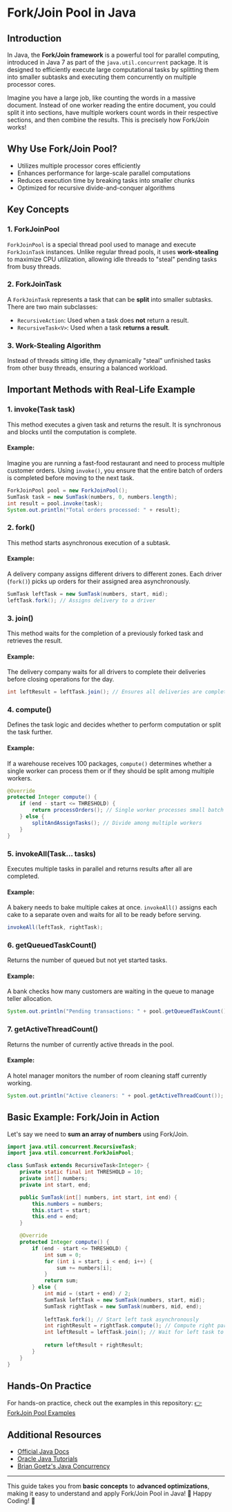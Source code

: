 # Fork/Join Pool in Java

## Introduction

In Java, the **Fork/Join framework** is a powerful tool for parallel computing, introduced in Java 7 as part of the `java.util.concurrent` package. It is designed to efficiently execute large computational tasks by splitting them into smaller subtasks and executing them concurrently on multiple processor cores.

Imagine you have a large job, like counting the words in a massive document. Instead of one worker reading the entire document, you could split it into sections, have multiple workers count words in their respective sections, and then combine the results. This is precisely how Fork/Join works!

## Why Use Fork/Join Pool?
- Utilizes multiple processor cores efficiently
- Enhances performance for large-scale parallel computations
- Reduces execution time by breaking tasks into smaller chunks
- Optimized for recursive divide-and-conquer algorithms

## Key Concepts

### 1. **ForkJoinPool**
`ForkJoinPool` is a special thread pool used to manage and execute `ForkJoinTask` instances. Unlike regular thread pools, it uses **work-stealing** to maximize CPU utilization, allowing idle threads to "steal" pending tasks from busy threads.

### 2. **ForkJoinTask**
A `ForkJoinTask` represents a task that can be **split** into smaller subtasks. There are two main subclasses:
- `RecursiveAction`: Used when a task does **not** return a result.
- `RecursiveTask<V>`: Used when a task **returns a result**.

### 3. **Work-Stealing Algorithm**
Instead of threads sitting idle, they dynamically "steal" unfinished tasks from other busy threads, ensuring a balanced workload.

## Important Methods with Real-Life Example

### 1. **invoke(Task task)**
This method executes a given task and returns the result. It is synchronous and blocks until the computation is complete.
#### Example:
Imagine you are running a fast-food restaurant and need to process multiple customer orders. Using `invoke()`, you ensure that the entire batch of orders is completed before moving to the next task.
```java
ForkJoinPool pool = new ForkJoinPool();
SumTask task = new SumTask(numbers, 0, numbers.length);
int result = pool.invoke(task);
System.out.println("Total orders processed: " + result);
```

### 2. **fork()**
This method starts asynchronous execution of a subtask.
#### Example:
A delivery company assigns different drivers to different zones. Each driver (`fork()`) picks up orders for their assigned area asynchronously.
```java
SumTask leftTask = new SumTask(numbers, start, mid);
leftTask.fork(); // Assigns delivery to a driver
```

### 3. **join()**
This method waits for the completion of a previously forked task and retrieves the result.
#### Example:
The delivery company waits for all drivers to complete their deliveries before closing operations for the day.
```java
int leftResult = leftTask.join(); // Ensures all deliveries are completed
```

### 4. **compute()**
Defines the task logic and decides whether to perform computation or split the task further.
#### Example:
If a warehouse receives 100 packages, `compute()` determines whether a single worker can process them or if they should be split among multiple workers.
```java
@Override
protected Integer compute() {
    if (end - start <= THRESHOLD) {
        return processOrders(); // Single worker processes small batch
    } else {
        splitAndAssignTasks(); // Divide among multiple workers
    }
}
```

### 5. **invokeAll(Task... tasks)**
Executes multiple tasks in parallel and returns results after all are completed.
#### Example:
A bakery needs to bake multiple cakes at once. `invokeAll()` assigns each cake to a separate oven and waits for all to be ready before serving.
```java
invokeAll(leftTask, rightTask);
```

### 6. **getQueuedTaskCount()**
Returns the number of queued but not yet started tasks.
#### Example:
A bank checks how many customers are waiting in the queue to manage teller allocation.
```java
System.out.println("Pending transactions: " + pool.getQueuedTaskCount());
```

### 7. **getActiveThreadCount()**
Returns the number of currently active threads in the pool.
#### Example:
A hotel manager monitors the number of room cleaning staff currently working.
```java
System.out.println("Active cleaners: " + pool.getActiveThreadCount());
```

## Basic Example: Fork/Join in Action

Let's say we need to **sum an array of numbers** using Fork/Join.

```java
import java.util.concurrent.RecursiveTask;
import java.util.concurrent.ForkJoinPool;

class SumTask extends RecursiveTask<Integer> {
    private static final int THRESHOLD = 10;
    private int[] numbers;
    private int start, end;

    public SumTask(int[] numbers, int start, int end) {
        this.numbers = numbers;
        this.start = start;
        this.end = end;
    }

    @Override
    protected Integer compute() {
        if (end - start <= THRESHOLD) {
            int sum = 0;
            for (int i = start; i < end; i++) {
                sum += numbers[i];
            }
            return sum;
        } else {
            int mid = (start + end) / 2;
            SumTask leftTask = new SumTask(numbers, start, mid);
            SumTask rightTask = new SumTask(numbers, mid, end);
            
            leftTask.fork(); // Start left task asynchronously
            int rightResult = rightTask.compute(); // Compute right part
            int leftResult = leftTask.join(); // Wait for left task to finish
            
            return leftResult + rightResult;
        }
    }
}
```

## Hands-On Practice
For hands-on practice, check out the examples in this repository:
[👉 ForkJoin Pool Examples](./fork-join-examples/)  

## Additional Resources
- [Official Java Docs](https://docs.oracle.com/javase/8/docs/api/java/util/concurrent/ForkJoinPool.html)
- [Oracle Java Tutorials](https://docs.oracle.com/javase/tutorial/essential/concurrency/forkjoin.html)
- [Brian Goetz's Java Concurrency](https://www.amazon.com/Java-Concurrency-Practice-Brian-Goetz/dp/0321349601)

---
This guide takes you from **basic concepts** to **advanced optimizations**, making it easy to understand and apply Fork/Join Pool in Java! 🚀 Happy Coding! 🎯

